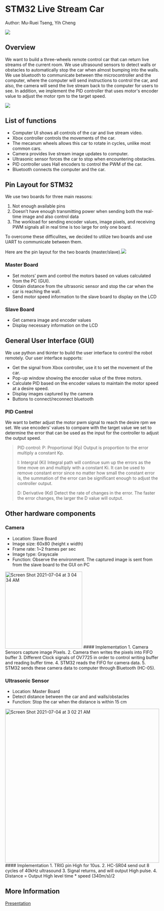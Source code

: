 # STM32 Live Stream Car
Author: Mu-Ruei Tseng, Yih Cheng 

![](https://i.imgur.com/oDeRqRS.jpg)

## Overview
We want to build a three-wheels remote control car that can return live streams of the current room. We use ultrasound sensors to detect walls or obstacles to automatically stop the car when almost bumping into the walls. We use bluetooth  to communicate between tthe microcontroller and the computer, where the computer will send instructions to control the car, and also, the camera will send the live stream back to the computer for users to see. In addition, we implement the PID controller that uses motor's encoder value to adjust the motor rpm to the target speed.

![](https://i.imgur.com/YnOrA8H.png)

## List of functions
* Computer UI shows all controls of the car and live stream video.
* Xbox controller controls the movements of the car.
* The mecanum wheels allows this car to rotate in cycles, unlike most common cars.
* Camera provides live stream image updates to computer.
* Ultrasonic sensor forces the car to stop when encountering obstacles.
* PID controller uses Hall encoders to control the PWM of the car.
* Bluetooth connects the computer and the car.

## Pin Layout for STM32
We use two boards for three main reasons:
1. Not enough available pins
2. Doesn’t have enough transmitting power when sending both the real-time image and also control data
3. The workload for sending encoder values, image pixels, and receiving PWM signals all in real time is too large for only one board.

To overcome these difficulites, we decided to utilize two boards and use UART to communicate between them. 

Here are the pin layout for the two boards (master/slave).![](https://i.imgur.com/PVsCWOq.png)

### Master Board
* Set motors’ pwm and control the motors based on values calculated from the PC (GUI).
* Obtain distance from the ultrasonic sensor and stop the car when the car is reaching the wall.
* Send motor speed information to the slave board to display on the LCD

### Slave Board 
* Get camera image and encoder values
* Display necessary information on the LCD


## General User Interface (GUI)
We use python and tkinter to build the user interface to control the robot remotely. Our user interface supports:

* Get the signal from Xbox controller, use it to set the movement of the car.
* Pop-up window showing the enocder value of the three motors.
* Calculate PID based on the encoder values to maintain the motor speed at a desire speed. 
* Display images captured by the camera
* Buttons to connect/reconnect bluetooth

### PID Control
We want to better adjust the motor pwm signal to reach the desire rpm we set. We use encoders’ values to compare with the target value we set to determine the error that can be used as the input for the controller to adjust the output speed.

> PID control: 
> P: Proportional (Kp) 
> Output is proportion to the error multiply a constant Kp. 
> 
> I: Intergral (Ki)
> Integral path will continue sum up the errors as the time move on and multiply with a constant Ki. It can be used to remove constant error since no matter how small the constant error is, the summation of the error can be significant enough to adjust the controller output.
> 
> D: Derivative (Kd)
> Detect the rate of changes in the error. The faster the error changes, the larger the D value will output. 

## Other hardware components

### Camera 
* Location: Slave Board
* Image size: 60x80 (height x width)
* Frame rate: 1~2 frames per sec
* Image type: Grayscale
* Function: Observe the environment. The captured image is sent from from the slave board to the GUI on PC
<img width="250" alt="Screen Shot 2021-07-04 at 3 04 34 AM" src="https://user-images.githubusercontent.com/32810188/124364507-96d83180-dc74-11eb-8683-caa0caed90a2.png">
#### Implementation
1. Camera Sensors capture image Pixels.
2. Camera then writes the pixels into FIFO buffer
3. Different Clock signals of OV7725 in order to control writing buffer and reading buffer time.
4. STM32 reads the FIFO for camera data.
5. STM32 sends these camera data to computer through Bluetooth (HC-05).

### Ultrasonic Sensor
* Location: Master Board 
* Detect distance between the car and and walls/obstacles
* Function: Stop the car when the distance is within 15 cm
<img width="500" alt="Screen Shot 2021-07-04 at 3 02 21 AM" src="https://user-images.githubusercontent.com/32810188/124364466-5973a400-dc74-11eb-94df-a1694868bb39.png">
#### Implementation
1. TRIG pin High for 10us.
2. HC-SR04 send out 8 cycles of 40kHz ultrasound
3. Signal returns, and will output High pulse.
4. Distance = Output High level time * speed (340m/s)/2

## More Information
[Presentation](https://www.youtube.com/watch?v=Tc_mnBWXl4c&ab_channel=YihCHENG)
